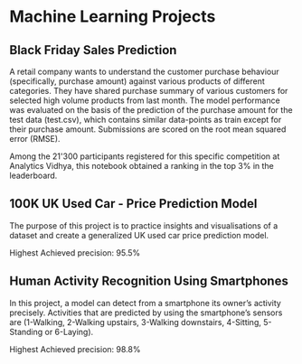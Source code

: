# Machine Learning Projects


## Black Friday Sales Prediction

A retail company wants to understand the customer purchase behaviour (specifically, purchase amount) against various products of different categories. They have shared purchase summary of various customers for selected high volume products from last month. The model performance was evaluated on the basis of the prediction of the purchase amount for the test data (test.csv), which contains similar data-points as train except for their purchase amount. Submissions are scored on the root mean squared error (RMSE). 

Among the 21'300 participants registered for this specific competition at Analytics Vidhya, this notebook obtained a ranking in the top 3% in the leaderboard.

## 100K UK Used Car - Price Prediction Model

The purpose of this project is to practice insights and visualisations of a dataset and create a generalized UK used car price prediction model. 

Highest Achieved precision: 95.5%

## Human Activity Recognition Using Smartphones

In this project, a model can detect from a smartphone its owner’s activity precisely. Activities that are predicted by using the smartphone’s sensors are (1-Walking, 2-Walking upstairs, 3-Walking downstairs, 4-Sitting, 5-Standing or 6-Laying). 

Highest Achieved precision: 98.8%
